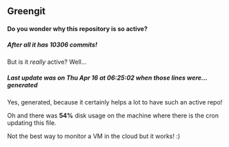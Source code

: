 ## Greengit

#### Do you wonder why this repository is so active?

##### After all it has 10306 commits!

But is it *really* active? Well...

##### Last update was on Thu Apr 16 at 06:25:02 when those lines were... generated

Yes, generated, because it certainly helps a lot to have such an active repo!

Oh and there was **54%** disk usage on the machine
where there is the cron updating this file.

Not the best way to monitor a VM in the cloud but it works! :)
